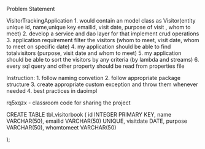 Problem Statement
	
VisitorTrackingApplication 
	1. would contain an model class as Visitor(entity unique id, name,unique key emailid, 
											visit date, purpose of visit , whom to meet)
	2. develop a service and dao layer for that implement crud operations 
	3. application requirement filter the visitors (whom to meet, visit date, whom to meet on specific date)
	4. my application should be able to find totalvisitors (purpose, visit date and whom to meet)
	5. my application should be able to sort the visitors by any criteria (by lambda and streams)
	6. every sql query and other property should be read from properties file
		
Instruction:
	1. follow naming convetion
	2. follow appropriate package structure
	3. create appropriate custom exception and throw them whenever needed
	4. best practices in daoimpl


rq5xqzx - classroom code for sharing the project


CREATE TABLE tbl_visitorbook (
	id INTEGER PRIMARY KEY,
	name VARCHAR(50),
	emailid VARCHAR(50) UNIQUE,
	visitdate DATE,
	purpose VARCHAR(50),
	whomtomeet VARCHAR(50) 
	
);
